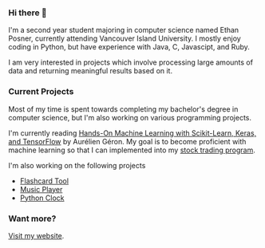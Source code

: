 ### Hi there 👋

I'm a second year student majoring in computer science named Ethan Posner, currently attending Vancouver Island University. I mostly enjoy coding in Python, but have experience with Java, C, Javascipt, and Ruby.

I am very interested in projects which involve processing large amounts of data and returning meaningful results based on it.

### Current Projects
Most of my time is spent towards completing my bachelor's degree in computer science, but I'm also working on various programming projects.

I'm currently reading [Hands-On Machine Learning with Scikit-Learn, Keras, and TensorFlow](https://www.oreilly.com/library/view/hands-on-machine-learning/9781492032632/) by Aurélien Géron. My goal is to become proficient with machine
learning so that I can implemented into my [stock trading program](https://github.com/Enprogames/Stock-Bot).

I'm also working on the following projects
- [Flashcard Tool](https://github.com/Enprogames/Flashcard-Tool)
- [Music Player](https://github.com/Enprogames/MusicPlayer)
- [Python Clock](https://github.com/Enprogames/Python-Clock)

### Want more?
[Visit my website](https://enprogames.github.io/).

<!--
- 🔭 I’m currently working with blockchain  technology
- 🌱 I’m currently learning ... 
- 👯 I’m looking to collaborate on ...
- 🤔 I’m looking for help with ...
- 💬 Ask me about ...
- 📫 How to reach me: ...
- ⚡ Fun fact: ...
-->
